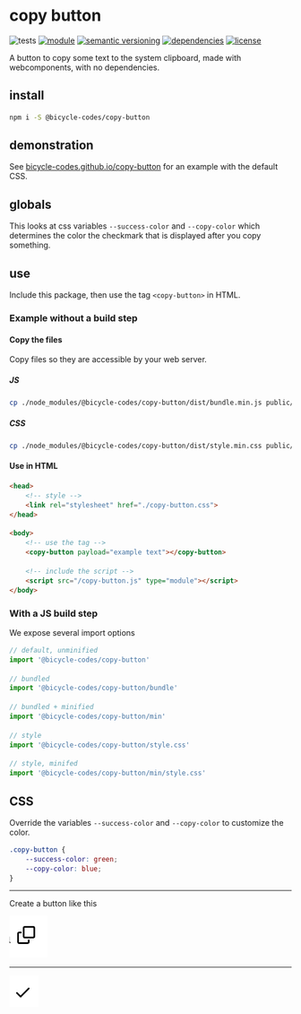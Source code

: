 # copy button
![tests](https://github.com/bicycle-codes/copy-button/actions/workflows/nodejs.yml/badge.svg)
[![module](https://img.shields.io/badge/module-ESM-blue?style=flat-square)](README.md)
[![semantic versioning](https://img.shields.io/badge/semver-2.0.0-blue?logo=semver&style=flat-square)](https://semver.org/)
[![dependencies](https://img.shields.io/badge/dependencies-zero-brightgreen.svg?style=flat-square)](package.json)
[![license](https://img.shields.io/badge/license-MIT-brightgreen.svg?style=flat-square)](LICENSE)

A button to copy some text to the system clipboard, made with webcomponents, with no dependencies.

## install
```sh
npm i -S @bicycle-codes/copy-button
```

## demonstration

See [bicycle-codes.github.io/copy-button](https://bicycle-codes.github.io/copy-button/) for an example with the default CSS.

## globals
This looks at css variables `--success-color` and `--copy-color` which determines the color the checkmark that is displayed after you copy something.


## use
Include this package, then use the tag `<copy-button>` in HTML.

### Example without a build step

#### Copy the files
Copy files so they are accessible by your web server.

##### JS
```sh
cp ./node_modules/@bicycle-codes/copy-button/dist/bundle.min.js public/copy-button.js
```

##### CSS
```sh
cp ./node_modules/@bicycle-codes/copy-button/dist/style.min.css public/copy-button.css
```

#### Use in HTML
```html
<head>
    <!-- style -->
    <link rel="stylesheet" href="./copy-button.css">
</head>

<body>
    <!-- use the tag -->
    <copy-button payload="example text"></copy-button>

    <!-- include the script -->
    <script src="/copy-button.js" type="module"></script>
</body>
```

### With a JS build step
We expose several import options

```js
// default, unminified
import '@bicycle-codes/copy-button'

// bundled
import '@bicycle-codes/copy-button/bundle'

// bundled + minified
import '@bicycle-codes/copy-button/min'

// style
import '@bicycle-codes/copy-button/style.css'

// style, minifed
import '@bicycle-codes/copy-button/min/style.css'
```

## CSS
Override the variables `--success-color` and `--copy-color` to customize the color.

```css
.copy-button {
    --success-color: green;
    --copy-color: blue;
}
```

--------------------------------------------------------

Create a button like this

![screenshot of the button, pre-click](image.png)

-------

![screenshot of the button, post-click](image-1.png)
